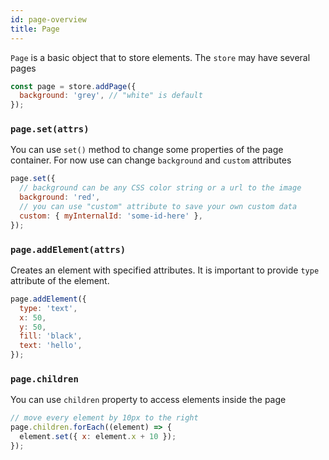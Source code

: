 ```yaml
---
id: page-overview
title: Page
---
```


`Page` is a basic object that to store elements. The `store` may have several pages

```js
const page = store.addPage({
  background: 'grey', // "white" is default
});
```

### `page.set(attrs)`

You can use `set()` method to change some properties of the page container. For now use can change `background` and `custom` attributes

```js
page.set({
  // background can be any CSS color string or a url to the image
  background: 'red',
  // you can use "custom" attribute to save your own custom data
  custom: { myInternalId: 'some-id-here' },
});
```

### `page.addElement(attrs)`

Creates an element with specified attributes. It is important to provide `type` attribute of the element.

```js
page.addElement({
  type: 'text',
  x: 50,
  y: 50,
  fill: 'black',
  text: 'hello',
});
```

### `page.children`

You can use `children` property to access elements inside the page

```js
// move every element by 10px to the right
page.children.forEach((element) => {
  element.set({ x: element.x + 10 });
});
```
